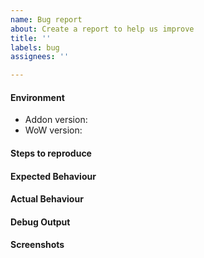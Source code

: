 ```yaml
---
name: Bug report
about: Create a report to help us improve
title: ''
labels: bug
assignees: ''

---
```


<!-- Please describe your environment! -->
#### Environment
* Addon version: <!-- Example 8.2.1 -->
* WoW version: <!-- Example 8.3 -->

<!-- How can we reproduce it.  Please be specific! -->
#### Steps to reproduce

<!-- What was expected to happen?! -->
#### Expected Behaviour

<!-- What happened instead?! -->
#### Actual Behaviour

<!-- Include output from BugSack/Swatter/etc! -->
#### Debug Output

<!-- Insert Screenshots! -->
#### Screenshots
